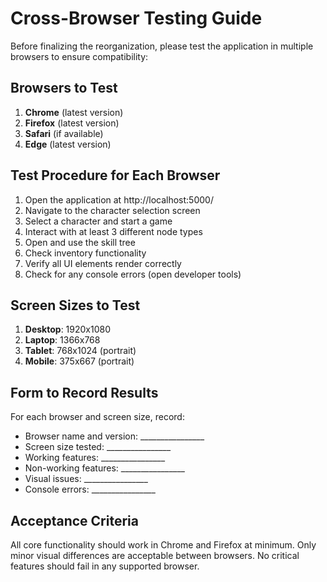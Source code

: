 # Cross-Browser Testing Guide

Before finalizing the reorganization, please test the application in multiple browsers to ensure compatibility:

## Browsers to Test

1. **Chrome** (latest version)
2. **Firefox** (latest version)
3. **Safari** (if available)
4. **Edge** (latest version)

## Test Procedure for Each Browser

1. Open the application at http://localhost:5000/
2. Navigate to the character selection screen
3. Select a character and start a game
4. Interact with at least 3 different node types
5. Open and use the skill tree
6. Check inventory functionality
7. Verify all UI elements render correctly
8. Check for any console errors (open developer tools)

## Screen Sizes to Test

1. **Desktop**: 1920x1080
2. **Laptop**: 1366x768
3. **Tablet**: 768x1024 (portrait)
4. **Mobile**: 375x667 (portrait)

## Form to Record Results

For each browser and screen size, record:
- Browser name and version: ________________
- Screen size tested: ________________
- Working features: ________________
- Non-working features: ________________
- Visual issues: ________________
- Console errors: ________________

## Acceptance Criteria

All core functionality should work in Chrome and Firefox at minimum.
Only minor visual differences are acceptable between browsers.
No critical features should fail in any supported browser.
